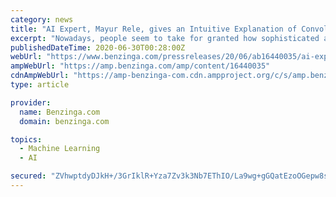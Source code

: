 ```yaml
---
category: news
title: "AI Expert, Mayur Rele, gives an Intuitive Explanation of Convolutional Neural Networks"
excerpt: "Nowadays, people seem to take for granted how sophisticated and powerful computers have become. You can talk to your phones, and your Bluetooth speakers and they will respond"
publishedDateTime: 2020-06-30T00:28:00Z
webUrl: "https://www.benzinga.com/pressreleases/20/06/ab16440035/ai-expert-mayur-rele-gives-an-intuitive-explanation-of-convolutional-neural-networks"
ampWebUrl: "https://amp.benzinga.com/amp/content/16440035"
cdnAmpWebUrl: "https://amp-benzinga-com.cdn.ampproject.org/c/s/amp.benzinga.com/amp/content/16440035"
type: article

provider:
  name: Benzinga.com
  domain: benzinga.com

topics:
  - Machine Learning
  - AI

secured: "ZVhwptdyDJkH+/3GrIklR+Yza7Zv3k3Nb7EThIO/La9wg+gGQatEzoOGepw8sNpEXdgpXKvUHoZP0ffQWO/cBBe9HixItiZSPwEjf1Xj+cZH3EElUPPiqS///L8NWS312CtjLH3ued14MkNEJk8JZSv7aoLncRG/y9uTL6YsJSKb12U+RRyQyXyGWKTHe9wliqW7lAmYfe8yVEIyOcMLkaJzH1xsYOJXyuGSjBEfCClti2pRehjaK6HpKLnVvQRMyt80lnfyf9MROwoVJTLTnrsJvKOW38ECONtvgIXyzAonjUcfUJxIGuoHCusM57nrKgzLS7sZWzkDefePlMXGrA==;vcri2Wa6UgZwlMoDtLb9Cw=="
---
```


